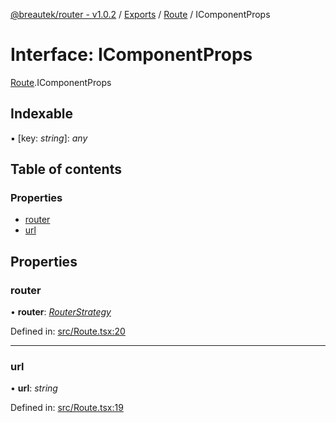 [@breautek/router - v1.0.2](../README.md) / [Exports](../modules.md) / [Route](../modules/route.md) / IComponentProps

# Interface: IComponentProps

[Route](../modules/route.md).IComponentProps

## Indexable

▪ [key: *string*]: *any*

## Table of contents

### Properties

- [router](route.icomponentprops.md#router)
- [url](route.icomponentprops.md#url)

## Properties

### router

• **router**: [*RouterStrategy*](../classes/routerstrategy.routerstrategy-1.md)

Defined in: [src/Route.tsx:20](https://github.com/breautek/router/blob/3a44627/src/Route.tsx#L20)

___

### url

• **url**: *string*

Defined in: [src/Route.tsx:19](https://github.com/breautek/router/blob/3a44627/src/Route.tsx#L19)
